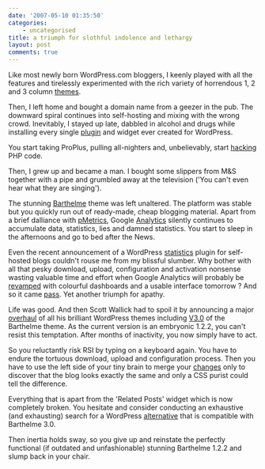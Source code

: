 ```yaml
---
date: '2007-05-10 01:35:50'
categories:
    - uncategorised
title: a triumph for slothful indolence and lethargy
layout: post
comments: true
---
```


Like most newly born WordPress.com bloggers, I keenly played with all
the features and tirelessly experimented with the rich variety of
horrendous 1, 2 and 3 column
[themes](http://www.nbrightside.com/blog/2006/08/08/wordpress-theme-competition/).

Then, I left home and bought a domain name from a geezer in the pub. The
downward spiral continues into self-hosting and mixing with the wrong
crowd. Inevitably, I stayed up late, dabbled in alcohol and drugs while
installing every single
[plugin](http://www.nbrightside.com/blog/2006/11/07/plugin-extravaganza/)
and widget ever created for WordPress.

You start taking ProPlus, pulling all-nighters and, unbelievably, start
[hacking](http://www.nbrightside.com/blog/2007/01/29/how-to-rotate-taglines-on-your-wordpress-blog/)
PHP code.

Then, I grew up and became a man. I bought some slippers from M&S
together with a pipe and grumbled away at the television ('You can't
even hear what they are singing').

The stunning [Barthelme](http://www.plaintxt.org/themes/barthelme/)
theme was left unaltered. The platform was stable but you quickly run
out of ready-made, cheap blogging material. Apart from a brief dalliance
with
[pMetrics](http://www.nbrightside.com/blog/2007/04/18/goodbye-pmetrics/),
Google [Analytics](http://www.google.com/analytics) silently continues
to accumulate data, statistics, lies and damned statistics. You start to
sleep in the afternoons and go to bed after the News.

Even the recent announcement of a WordPress
[statistics](http://wordpress.com/blog/2007/05/06/stats-plugin/) plugin
for self-hosted blogs couldn't rouse me from my blissful slumber. Why
bother with all that pesky download, upload, configuration and
activation nonsense wasting valuable time and effort when Google
Analytics will probably be
[revamped](http://www.kaushik.net/avinash/2007/05/google-analytics-is-re-launched-do-these-five-things-first-in-v2.html)
with colourful dashboards and a usable interface tomorrow ? And so it
came
[pass](http://googleblog.blogspot.com/2007/05/whole-new-experience-for-google.html).
Yet another triumph for apathy.

Life was good. And then Scott Wallick had to spoil it by announcing a
major [overhaul](http://www.plaintxt.org/2007/02/17/so-whats-new/) of
all his brilliant WordPress themes including
[V3.0](http://www.plaintxt.org/wp-content/uploads/barthelme_v30_readme.html)
of the Barthelme theme. As the current version is an embryonic 1.2.2,
you can't resist this temptation. After months of inactivity, you now
simply have to act.

So you reluctantly risk RSI by typing on a keyboard again. You have to
endure the tortuous download, upload and configuration process. Then you
have to use the left side of your tiny brain to merge your
[changes](http://www.nbrightside.com/blog/2006/10/10/improving-on-perfection/)
only to discover that the blog looks exactly the same and only a CSS
purist could tell the difference.

Everything that is apart from the 'Related Posts' widget which is now
completely broken. You hesitate and consider conducting an exhaustive
(and exhausting) search for a WordPress
[alternative](http://lorelle.wordpress.com/2007/02/21/blog-navigation-wordpress-plugins-related-recent-most-popular-posts-and-more/)
that is compatible with Barthelme 3.0.

Then inertia holds sway, so you give up and reinstate the perfectly
functional (if outdated and unfashionable) stunning Barthelme 1.2.2 and
slump back in your chair.
